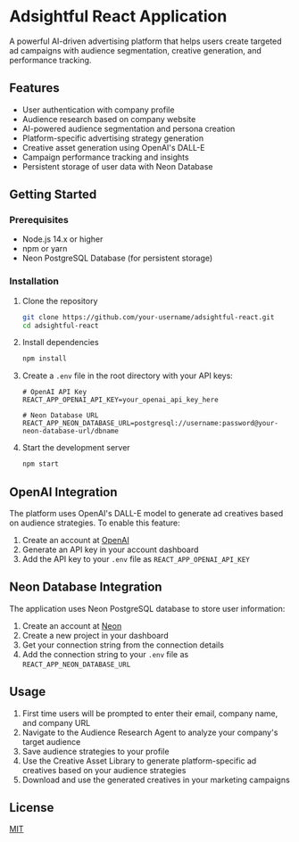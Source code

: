 # Adsightful React Application

A powerful AI-driven advertising platform that helps users create targeted ad campaigns with audience segmentation, creative generation, and performance tracking.

## Features

- User authentication with company profile
- Audience research based on company website
- AI-powered audience segmentation and persona creation
- Platform-specific advertising strategy generation
- Creative asset generation using OpenAI's DALL-E
- Campaign performance tracking and insights
- Persistent storage of user data with Neon Database

## Getting Started

### Prerequisites

- Node.js 14.x or higher
- npm or yarn
- Neon PostgreSQL Database (for persistent storage)

### Installation

1. Clone the repository
   ```bash
   git clone https://github.com/your-username/adsightful-react.git
   cd adsightful-react
   ```

2. Install dependencies
   ```bash
   npm install
   ```

3. Create a `.env` file in the root directory with your API keys:
   ```
   # OpenAI API Key
   REACT_APP_OPENAI_API_KEY=your_openai_api_key_here
   
   # Neon Database URL
   REACT_APP_NEON_DATABASE_URL=postgresql://username:password@your-neon-database-url/dbname
   ```

4. Start the development server
   ```bash
   npm start
   ```

## OpenAI Integration

The platform uses OpenAI's DALL-E model to generate ad creatives based on audience strategies. To enable this feature:

1. Create an account at [OpenAI](https://platform.openai.com/)
2. Generate an API key in your account dashboard
3. Add the API key to your `.env` file as `REACT_APP_OPENAI_API_KEY`

## Neon Database Integration

The application uses Neon PostgreSQL database to store user information:

1. Create an account at [Neon](https://neon.tech)
2. Create a new project in your dashboard
3. Get your connection string from the connection details
4. Add the connection string to your `.env` file as `REACT_APP_NEON_DATABASE_URL`

## Usage

1. First time users will be prompted to enter their email, company name, and company URL
2. Navigate to the Audience Research Agent to analyze your company's target audience
3. Save audience strategies to your profile
4. Use the Creative Asset Library to generate platform-specific ad creatives based on your audience strategies
5. Download and use the generated creatives in your marketing campaigns

## License

[MIT](LICENSE)
